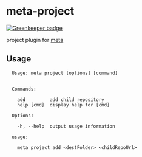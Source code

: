 # meta-project

[![Greenkeeper badge](https://badges.greenkeeper.io/mateodelnorte/meta-project.svg)](https://greenkeeper.io/)

project plugin for [meta](https://github.com/mateodelnorte/meta)


## Usage

```
  Usage: meta project [options] [command]


  Commands:

    add         add child repository
    help [cmd]  display help for [cmd]

  Options:

    -h, --help  output usage information

```
```
  usage:

    meta project add <destFolder> <childRepoUrl>
```
